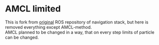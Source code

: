 # AMCL limited
This is fork from [original](https://github.com/ros-planning/navigation) ROS repository of navigation stack, but here is removed everything except AMCL-method.  
AMCL planned to be changed in a way, that on every step limits of particle can be changed.
